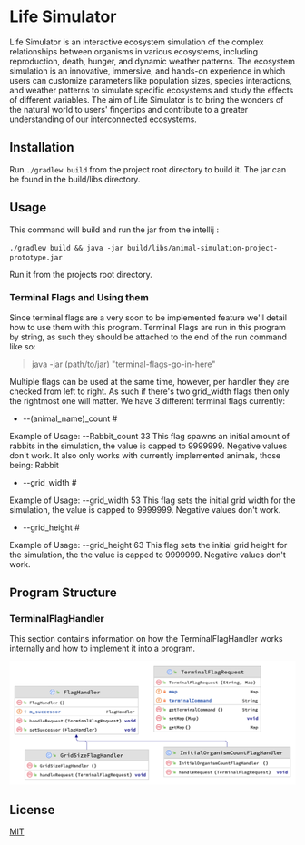 # Life Simulator

Life Simulator is an interactive ecosystem simulation of the complex relationships between organisms in various ecosystems, including reproduction, death, hunger, and dynamic weather patterns. The ecosystem simulation is an innovative, immersive, and hands-on experience in which users can customize parameters like population sizes, species interactions, and weather patterns to simulate specific ecosystems and study the effects of different variables. The aim of Life Simulator is to bring the wonders of the natural world to users' fingertips and contribute to a greater understanding of our interconnected ecosystems.

## Installation

Run `./gradlew build` from the project root directory to build it. The jar can be found in the build/libs directory.

## Usage


This command will build and run the jar from the intellij :

`
./gradlew build && java -jar build/libs/animal-simulation-project-prototype.jar
`

Run it from the projects root directory.

### Terminal Flags and Using them

Since terminal flags are a very soon to be implemented feature we'll detail how to use them with this program.
Terminal Flags are run in this program by string, as such they should be attached to the end of the run command like so:

> java -jar (path/to/jar) "terminal-flags-go-in-here"

Multiple flags can be used at the same time, however, per handler they are checked from left to right. As such if there's two grid_width flags then only the rightmost one will matter.
We have 3 different terminal flags currently:

* --(animal_name)_count #

Example of Usage: --Rabbit_count 33
This flag spawns an initial amount of rabbits in the simulation, the value is capped to 9999999. Negative values don't work.
It also only works with currently implemented animals, those being:
Rabbit

* --grid_width #

Example of Usage: --grid_width 53
This flag sets the initial grid width for the simulation, the value is capped to 9999999. Negative values don't work.

* --grid_height #
 
Example of Usage: --grid_height 63
This flag sets the initial grid height for the simulation, the the value is capped to 9999999. Negative values don't work.

## Program Structure

### TerminalFlagHandler

This section contains information on how the TerminalFlagHandler works internally and how to implement it into a program.

![TerminalFlagHandler diagram](./doc/UMLdiagrams/TerminalFlagHandler.png)

## License

[MIT](https://choosealicense.com/licenses/mit/)
